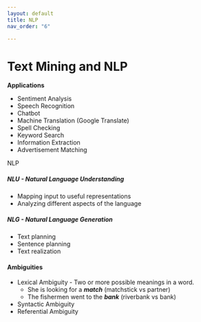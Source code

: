 ```yaml
---
layout: default
title: NLP
nav_order: "6"

---
```

# Text Mining and NLP

**Applications**

* Sentiment Analysis
* Speech Recognition
* Chatbot
* Machine Translation (Google Translate)
* Spell Checking
* Keyword Search
* Information Extraction
* Advertisement Matching

NLP

##### NLU - Natural Language Understanding

* Mapping input to useful representations
* Analyzing different aspects of the language

##### NLG - Natural Language Generation

* Text planning
* Sentence planning
* Text realization

#### Ambiguities

* Lexical Ambiguity - Two or more possible meanings in a word.
  * She is looking for a **_match_** (matchstick vs partner)
  * The fishermen went to the **_bank_** (riverbank vs bank)
* Syntactic Ambiguity
* Referential Ambiguity